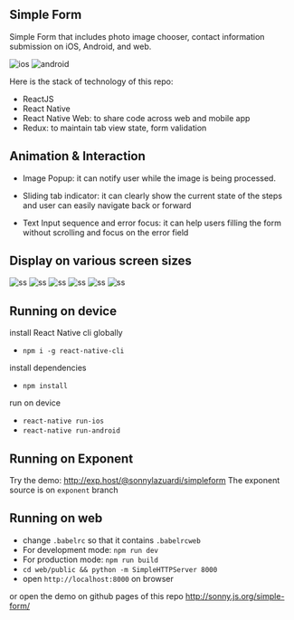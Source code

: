 ## Simple Form

Simple Form that includes photo image chooser, contact information submission on iOS, Android, and web.

![ios](http://i.giphy.com/l3vRgsAmaPfXYCtJS.gif)
![android](http://i.giphy.com/26FL8vBDV3vzgLiOQ.gif)

Here is the stack of technology of this repo:

- ReactJS
- React Native
- React Native Web: to share code across web and mobile app
- Redux: to maintain tab view state, form validation

## Animation & Interaction

- Image Popup: it can notify user while the image is being processed.

- Sliding tab indicator: it can clearly show the current state of the steps and user can easily navigate back or forward

- Text Input sequence and error focus: it can help users filling the form without scrolling and focus on the error field

## Display on various screen sizes

![ss](https://cdn.rawgit.com/sonnylazuardi/simple-form/master/screenshots/ss1.png)
![ss](https://cdn.rawgit.com/sonnylazuardi/simple-form/master/screenshots/ss2.png)
![ss](https://cdn.rawgit.com/sonnylazuardi/simple-form/master/screenshots/ss3.png)
![ss](https://cdn.rawgit.com/sonnylazuardi/simple-form/master/screenshots/ss4.png)
![ss](https://cdn.rawgit.com/sonnylazuardi/simple-form/master/screenshots/ss5.png)
![ss](https://cdn.rawgit.com/sonnylazuardi/simple-form/master/screenshots/ss6.png)

## Running on device

install React Native cli globally
- `npm i -g react-native-cli`

install dependencies
- `npm install`

run on device
- `react-native run-ios`
- `react-native run-android`

## Running on Exponent

Try the demo: http://exp.host/@sonnylazuardi/simpleform
The exponent source is on `exponent` branch

## Running on web

- change `.babelrc` so that it contains `.babelrcweb`
- For development mode: `npm run dev`
- For production mode: `npm run build`
- `cd web/public && python -m SimpleHTTPServer 8000`
- open `http://localhost:8000` on browser

or open the demo on github pages of this repo http://sonny.js.org/simple-form/
